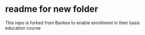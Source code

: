 # readme for new folder
This repo is forked from Bankex to enable enrollment in their basic education course
